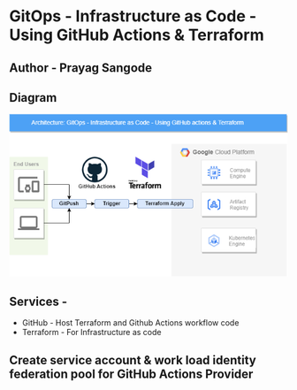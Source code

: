 # GitOps - Infrastructure as Code - Using GitHub Actions & Terraform
## Author - Prayag Sangode

## Diagram

<img src="https://github.com/prayag-sangode/gcp-infra/blob/main/terraform-github-actions.png" alt="Alt text" title="GitOps - Infrastructure as Code - Using GitHub Actions & Terraform">

## Services -

- GitHub - Host Terraform and Github Actions workflow code 
- Terraform - For Infrastructure as code

## Create service account & work load identity federation pool for GitHub Actions Provider


